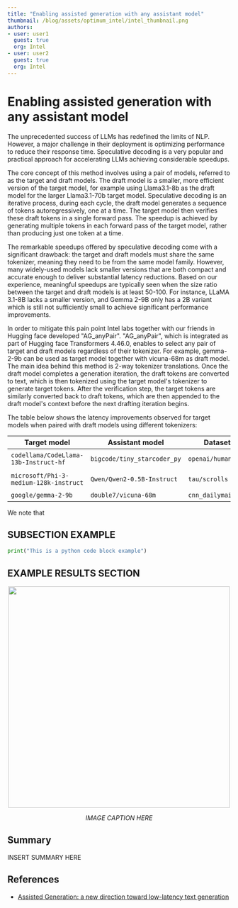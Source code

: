 ```yaml
---
title: "Enabling assisted generation with any assistant model"
thumbnail: /blog/assets/optimum_intel/intel_thumbnail.png
authors:
- user: user1
  guest: true
  org: Intel
- user: user2
  guest: true
  org: Intel
---
```


# Enabling assisted generation with any assistant model

The unprecedented success of LLMs has redefined the limits of NLP. However, a major challenge in their deployment is optimizing performance to reduce their response time.
Speculative decoding is a very popular and practical approach for accelerating LLMs achieving considerable speedups.
 
The core concept of this method involves using a pair of models, referred to as the target and draft models. The draft model is a smaller, more efficient version of the target model, for example using Llama3.1-8b as the draft model for the larger Llama3.1-70b target model.
Speculative decoding is an iterative process, during each cycle, the draft model generates a sequence of tokens autoregressively, one at a time. The target model then verifies these draft tokens in a single forward pass. The speedup is achieved by generating multiple tokens in each forward pass of the target model, rather than producing just one token at a time.

The remarkable speedups offered by speculative decoding come with a significant drawback: the target and draft models must share the same tokenizer, meaning they need to be from the same model family. However, many widely-used models lack smaller versions that are both compact and accurate enough to deliver substantial latency reductions. Based on our experience, meaningful speedups are typically seen when the size ratio between the target and draft models is at least 50-100. For instance, LLaMA 3.1-8B lacks a smaller version, and Gemma 2-9B only has a 2B variant which is still not sufficiently small to achieve significant performance improvements.
 
In order to mitigate this pain point Intel labs together with our friends in Hugging face developed "AG_anyPair". "AG_anyPair", which is integrated as part of Hugging face Transformers 4.46.0, enables to select any pair of target and draft models regardless of their tokenizer. For example, gemma-2-9b can be used as target model together with vicuna-68m as draft model. The main idea behind this method is 2-way tokenizer translations. Once the draft model completes a generation iteration, the draft tokens are converted to text, which is then tokenized using the target model's tokenizer to generate target tokens. After the verification step, the target tokens are similarly converted back to draft tokens, which are then appended to the draft model's context before the next drafting iteration begins.

The table below shows the latency improvements observed for target models when paired with draft models using different tokenizers:

| Target model | Assistant model | Dataset | Task | Speedup |
|----------------------|---------------------|---------------------------|---------------------------|---------------------------|
| `codellama/CodeLlama-13b-Instruct-hf` | `bigcode/tiny_starcoder_py` | `openai/humaneval` | code generation | **2.01x** |
| `microsoft/Phi-3-medium-128k-instruct` | `Qwen/Qwen2-0.5B-Instruct`  | `tau/scrolls`   | long-context summarization | **1.65x** |
| `google/gemma-2-9b` | `double7/vicuna-68m`  | `cnn_dailymail`   | summarization | **1.72x** |

We note that 

## SUBSECTION EXAMPLE

```python
print("This is a python code block example")
```

## EXAMPLE RESULTS SECTION
<p align="center">
    <img src="assets/178_setfit_optimum_intel/latency.png" width=500>
</p>
<p align="center">
    <em>IMAGE CAPTION HERE</em>
</p>



## Summary

INSERT SUMMARY HERE

## References
- [Assisted Generation: a new direction toward low-latency text generation](https://huggingface.co/blog/assisted-generation)
